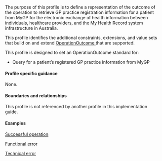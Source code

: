 The purpose of this profile is to define a representation of the outcome of the operation to retrieve GP practice registration information for a patient from MyGP for the electronic exchange of health information between individuals, healthcare providers, and the My Health Record system infrastructure in Australia.

This profile identifies the additional constraints, extensions, and value sets that build on and extend [OperationOutcome ](http://hl7.org/fhir/R4/operationoutcome.html) that are supported. 

This profile is designed to set an OperationOutcome standard for:
* Query for a patient’s registered GP practice information from MyGP


#### Profile specific guidance
None.

#### Boundaries and relationships
This profile is not referenced by another profile in this implementation guide.  

#### Examples
<a href="OperationOutcome-vpr-04.html">Successful operation</a>

<a href="OperationOutcome-vpr-05.html">Functional error</a>

<a href="OperationOutcome-vpr-06.html">Technical error</a>